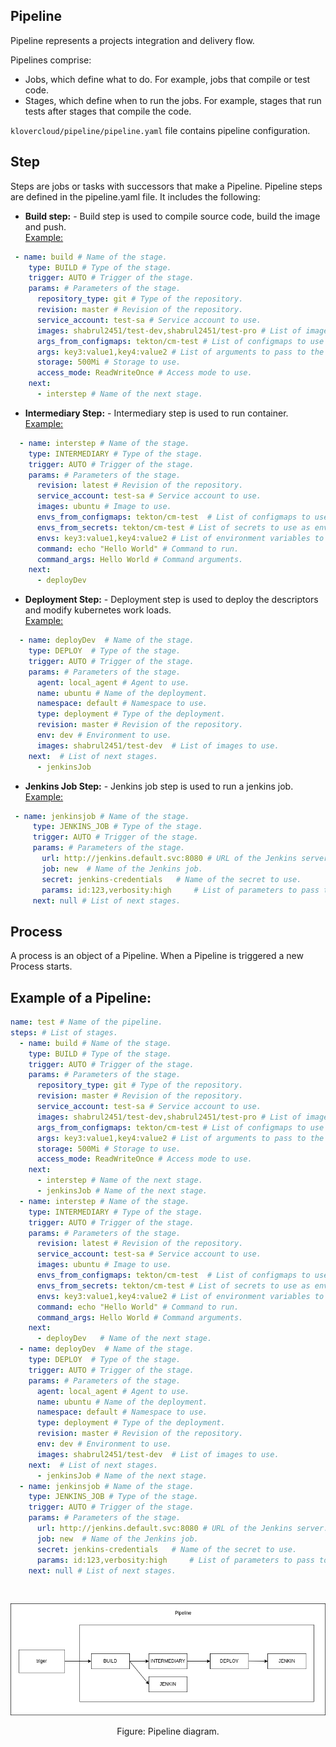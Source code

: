 ## Pipeline
Pipeline represents a projects integration and delivery flow.

Pipelines comprise:
- Jobs, which define what to do. For example, jobs that compile or test code.
- Stages, which define when to run the jobs. For example, stages that run tests after stages that compile the code.

```klovercloud/pipeline/pipeline.yaml``` file contains pipeline configuration.
## Step
Steps are jobs or tasks with successors that make a Pipeline. Pipeline steps are defined in the pipeline.yaml file. It includes the following:
- __Build step:__ - Build step is used to compile source code, build the image and push.<br/><u>Example:</u><br/>
```yaml
 - name: build # Name of the stage.
    type: BUILD # Type of the stage.
    trigger: AUTO # Trigger of the stage.
    params: # Parameters of the stage.
      repository_type: git # Type of the repository.
      revision: master # Revision of the repository.
      service_account: test-sa # Service account to use.
      images: shabrul2451/test-dev,shabrul2451/test-pro # List of images to build.
      args_from_configmaps: tekton/cm-test # List of configmaps to use as arguments.
      args: key3:value1,key4:value2 # List of arguments to pass to the stage.
      storage: 500Mi # Storage to use.
      access_mode: ReadWriteOnce # Access mode to use.
    next: 
      - interstep # Name of the next stage.
  ```
- __Intermediary Step:__ - Intermediary step is used to run container.<br/><u>Example:</u><br/>
```yaml
  - name: interstep # Name of the stage.
    type: INTERMEDIARY # Type of the stage.
    trigger: AUTO # Trigger of the stage.
    params: # Parameters of the stage.
      revision: latest # Revision of the repository.
      service_account: test-sa # Service account to use.
      images: ubuntu # Image to use.
      envs_from_configmaps: tekton/cm-test  # List of configmaps to use as environment variables.
      envs_from_secrets: tekton/cm-test # List of secrets to use as environment variables.
      envs: key3:value1,key4:value2 # List of environment variables to pass to the stage.
      command: echo "Hello World" # Command to run.
      command_args: Hello World # Command arguments.
    next:
      - deployDev
```
- __Deployment Step:__ - Deployment step is used to deploy the descriptors and modify kubernetes work loads.<br/><u>Example:</u><br/>
```yaml
  - name: deployDev  # Name of the stage.
    type: DEPLOY  # Type of the stage.
    trigger: AUTO # Trigger of the stage.
    params: # Parameters of the stage.
      agent: local_agent # Agent to use.
      name: ubuntu # Name of the deployment.
      namespace: default # Namespace to use.
      type: deployment # Type of the deployment.
      revision: master # Revision of the repository.
      env: dev # Environment to use.
      images: shabrul2451/test-dev  # List of images to use.
    next:  # List of next stages.
      - jenkinsJob
```
- __Jenkins Job Step:__ - Jenkins job step is used to run a jenkins job.<br/><u>Example:</u><br/>
```yaml
 - name: jenkinsjob # Name of the stage.
     type: JENKINS_JOB # Type of the stage.
     trigger: AUTO # Trigger of the stage.
     params: # Parameters of the stage.
       url: http://jenkins.default.svc:8080 # URL of the Jenkins server.
       job: new  # Name of the Jenkins job.
       secret: jenkins-credentials   # Name of the secret to use.
       params: id:123,verbosity:high     # List of parameters to pass to the Jenkins job.
     next: null # List of next stages.
```
## Process 
A process is an object of a Pipeline. When a Pipeline is triggered a new Process starts.

## Example of a Pipeline:
```yml
name: test # Name of the pipeline.
steps: # List of stages.
  - name: build # Name of the stage.
    type: BUILD # Type of the stage.
    trigger: AUTO # Trigger of the stage.
    params: # Parameters of the stage.
      repository_type: git # Type of the repository.
      revision: master # Revision of the repository.
      service_account: test-sa # Service account to use.
      images: shabrul2451/test-dev,shabrul2451/test-pro # List of images to build.
      args_from_configmaps: tekton/cm-test # List of configmaps to use as arguments.
      args: key3:value1,key4:value2 # List of arguments to pass to the stage.
      storage: 500Mi # Storage to use.
      access_mode: ReadWriteOnce # Access mode to use.
    next: 
      - interstep # Name of the next stage.
      - jenkinsJob # Name of the next stage.
  - name: interstep # Name of the stage.
    type: INTERMEDIARY # Type of the stage.
    trigger: AUTO # Trigger of the stage.
    params: # Parameters of the stage.
      revision: latest # Revision of the repository.
      service_account: test-sa # Service account to use.
      images: ubuntu # Image to use.
      envs_from_configmaps: tekton/cm-test  # List of configmaps to use as environment variables.
      envs_from_secrets: tekton/cm-test # List of secrets to use as environment variables.
      envs: key3:value1,key4:value2 # List of environment variables to pass to the stage.
      command: echo "Hello World" # Command to run.
      command_args: Hello World # Command arguments.
    next: 
      - deployDev   # Name of the next stage.
  - name: deployDev  # Name of the stage.
    type: DEPLOY  # Type of the stage.
    trigger: AUTO # Trigger of the stage.
    params: # Parameters of the stage.
      agent: local_agent # Agent to use.
      name: ubuntu # Name of the deployment.
      namespace: default # Namespace to use.
      type: deployment # Type of the deployment.
      revision: master # Revision of the repository.
      env: dev # Environment to use.
      images: shabrul2451/test-dev  # List of images to use.
    next:  # List of next stages.
      - jenkinsJob # Name of the next stage.
  - name: jenkinsjob # Name of the stage.
    type: JENKINS_JOB # Type of the stage.
    trigger: AUTO # Trigger of the stage.
    params: # Parameters of the stage.
      url: http://jenkins.default.svc:8080 # URL of the Jenkins server.
      job: new  # Name of the Jenkins job.
      secret: jenkins-credentials   # Name of the secret to use.
      params: id:123,verbosity:high     # List of parameters to pass to the Jenkins job.
    next: null # List of next stages.
```
<br />

<p align="center">
  <img src="files/images/diagram.png" alt="Material Bread logo">
</p>

<p align="center">
    Figure: Pipeline diagram.
</p>
